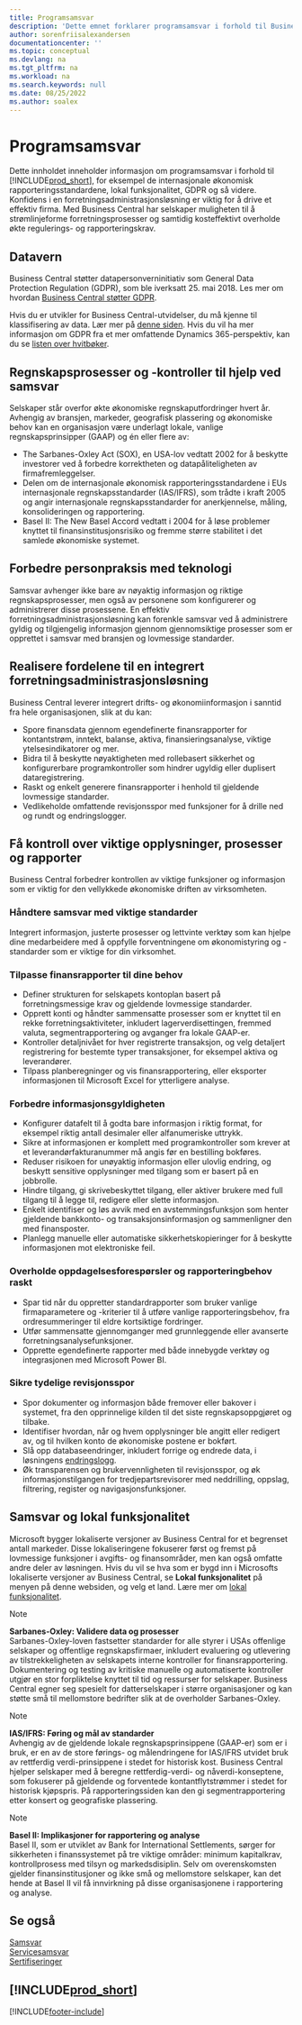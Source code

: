 ```yaml
---
title: Programsamsvar
description: 'Dette emnet forklarer programsamsvar i forhold til Business Central, for eksempel de internasjonale økonomisk rapporteringsstandardene, lokal funksjonalitet og GDPR.'
author: sorenfriisalexandersen
documentationcenter: ''
ms.topic: conceptual
ms.devlang: na
ms.tgt_pltfrm: na
ms.workload: na
ms.search.keywords: null
ms.date: 08/25/2022
ms.author: soalex
---
```

# Programsamsvar

Dette innholdet inneholder informasjon om programsamsvar i forhold til [!INCLUDE[prod_short](../includes/prod_short.md)], for eksempel de internasjonale økonomisk rapporteringsstandardene, lokal funksjonalitet, GDPR og så videre. Konfidens i en forretningsadministrasjonsløsning er viktig for å drive et effektiv firma. Med Business Central har selskaper muligheten til å strømlinjeforme forretningsprosesser og samtidig kosteffektivt overholde økte regulerings- og rapporteringskrav.

## Datavern

Business Central støtter datapersonverninitiativ som General Data Protection Regulation (GDPR), som ble iverksatt 25. mai 2018. Les mer om hvordan [Business Central støtter GDPR](../admin-responding-to-requests-about-personal-data.md).  

Hvis du er utvikler for Business Central-utvidelser, du må kjenne til klassifisering av data. Lær mer på [denne siden](/dynamics365/business-central/dev-itpro/developer/devenv-classifying-data).
Hvis du vil ha mer informasjon om GDPR fra et mer omfattende Dynamics 365-perspektiv, kan du se [listen over hvitbøker](/dynamics365/get-started/gdpr/).

## Regnskapsprosesser og -kontroller til hjelp ved samsvar

Selskaper står overfor økte økonomiske regnskaputfordringer hvert år. Avhengig av bransjen, markeder, geografisk plassering og økonomiske behov kan en organisasjon være underlagt lokale, vanlige regnskapsprinsipper (GAAP) og én eller flere av:

- The Sarbanes-Oxley Act (SOX), en USA-lov vedtatt 2002 for å beskytte investorer ved å forbedre korrektheten og datapåliteligheten av firmafremleggelser.
- Delen om de internasjonale økonomisk rapporteringsstandardene i EUs internasjonale regnskapsstandarder (IAS/IFRS), som trådte i kraft 2005 og angir internasjonale regnskapsstandarder for anerkjennelse, måling, konsolideringen og rapportering.
- Basel II: The New Basel Accord vedtatt i 2004 for å løse problemer knyttet til finansinstitusjonsrisiko og fremme større stabilitet i det samlede økonomiske systemet.

## Forbedre personpraksis med teknologi

Samsvar avhenger ikke bare av nøyaktig informasjon og riktige regnskapsprosesser, men også av personene som konfigurerer og administrerer disse prosessene. En effektiv forretningsadministrasjonsløsning kan forenkle samsvar ved å administrere gyldig og tilgjengelig informasjon gjennom gjennomsiktige prosesser som er opprettet i samsvar med bransjen og lovmessige standarder.

## Realisere fordelene til en integrert forretningsadministrasjonsløsning

Business Central leverer integrert drifts- og økonomiinformasjon i sanntid fra hele organisasjonen, slik at du kan:

- Spore finansdata gjennom egendefinerte finansrapporter for kontantstrøm, inntekt, balanse, aktiva, finansieringsanalyse, viktige ytelsesindikatorer og mer.
- Bidra til å beskytte nøyaktigheten med rollebasert sikkerhet og konfigurerbare programkontroller som hindrer ugyldig eller duplisert dataregistrering.
- Raskt og enkelt generere finansrapporter i henhold til gjeldende lovmessige standarder.
- Vedlikeholde omfattende revisjonsspor med funksjoner for å drille ned og rundt og endringslogger.

## Få kontroll over viktige opplysninger, prosesser og rapporter

Business Central forbedrer kontrollen av viktige funksjoner og informasjon som er viktig for den vellykkede økonomiske driften av virksomheten.

### Håndtere samsvar med viktige standarder

Integrert informasjon, justerte prosesser og lettvinte verktøy som kan hjelpe dine medarbeidere med å oppfylle forventningene om økonomistyring og -standarder som er viktige for din virksomhet.

### Tilpasse finansrapporter til dine behov

- Definer strukturen for selskapets kontoplan basert på forretningsmessige krav og gjeldende lovmessige standarder.
- Opprett konti og håndter sammensatte prosesser som er knyttet til en rekke forretningsaktiviteter, inkludert lagerverdisettingen, fremmed valuta, segmentrapportering og avganger fra lokale GAAP-er.
- Kontroller detaljnivået for hver registrerte transaksjon, og velg detaljert registrering for bestemte typer transaksjoner, for eksempel aktiva og leverandører.
- Tilpass planberegninger og vis finansrapportering, eller eksporter informasjonen til Microsoft Excel for ytterligere analyse.

### Forbedre informasjonsgyldigheten

- Konfigurer datafelt til å godta bare informasjon i riktig format, for eksempel riktig antall desimaler eller alfanumeriske uttrykk.
- Sikre at informasjonen er komplett med programkontroller som krever at et leverandørfakturanummer må angis før en bestilling bokføres.
- Reduser risikoen for unøyaktig informasjon eller ulovlig endring, og beskytt sensitive opplysninger med tilgang som er basert på en jobbrolle.
- Hindre tilgang, gi skrivebeskyttet tilgang, eller aktiver brukere med full tilgang til å legge til, redigere eller slette informasjon.
- Enkelt identifiser og løs avvik med en avstemmingsfunksjon som henter gjeldende bankkonto- og transaksjonsinformasjon og sammenligner den med finansposter.
- Planlegg manuelle eller automatiske sikkerhetskopieringer for å beskytte informasjonen mot elektroniske feil.

### Overholde oppdagelsesforespørsler og rapporteringbehov raskt

- Spar tid når du oppretter standardrapporter som bruker vanlige firmaparametere og -kriterier til å utføre vanlige rapporteringsbehov, fra ordresummeringer til eldre kortsiktige fordringer.
- Utfør sammensatte gjennomganger med grunnleggende eller avanserte forretningsanalysefunksjoner.
- Opprette egendefinerte rapporter med både innebygde verktøy og integrasjonen med Microsoft Power BI.

### Sikre tydelige revisjonsspor

- Spor dokumenter og informasjon både fremover eller bakover i systemet, fra den opprinnelige kilden til det siste regnskapsoppgjøret og tilbake.
- Identifiser hvordan, når og hvem opplysninger ble angitt eller redigert av, og til hvilken konto de økonomiske postene er bokført.
- Slå opp databaseendringer, inkludert forrige og endrede data, i løsningens [endringslogg](../across-log-changes.md).
- Øk transparensen og brukervennligheten til revisjonsspor, og øk informasjonstilgangen for tredjepartsrevisorer med neddrilling, oppslag, filtrering, register og navigasjonsfunksjoner.

## Samsvar og lokal funksjonalitet

Microsoft bygger lokaliserte versjoner av Business Central for et begrenset antall markeder. Disse lokaliseringene fokuserer først og fremst på lovmessige funksjoner i avgifts- og finansområder, men kan også omfatte andre deler av løsningen. Hvis du vil se hva som er bygd inn i Microsofts lokaliserte versjoner av Business Central, se **Lokal funksjonalitet** på menyen på denne websiden, og velg et land. Lære mer om [lokal funksjonalitet](../about-localization.md).  

> [!NOTE]  
> **Sarbanes-Oxley: Validere data og prosesser**  
> Sarbanes-Oxley-loven fastsetter standarder for alle styrer i USAs offenlige selskaper og offentlige regnskapsfirmaer, inkludert evaluering og utlevering av tilstrekkeligheten av selskapets interne kontroller for finansrapportering. Dokumentering og testing av kritiske manuelle og automatiserte kontroller utgjør en stor forpliktelse knyttet til tid og ressurser for selskaper. Business Central egner seg spesielt for datterselskaper i større organisasjoner og kan støtte små til mellomstore bedrifter slik at de overholder Sarbanes-Oxley.

> [!NOTE]  
> **IAS/IFRS: Føring og mål av standarder**  
> Avhengig av de gjeldende lokale regnskapsprinsippene (GAAP-er) som er i bruk, er en av de store førings- og målendringene for IAS/IFRS utvidet bruk av rettferdig verdi-prinsippene i stedet for historisk kost. Business Central hjelper selskaper med å beregne rettferdig-verdi- og nåverdi-konseptene, som fokuserer på gjeldende og forventede kontantflytstrømmer i stedet for historisk kjøpspris. På rapporteringssiden kan den gi segmentrapportering etter konsert og geografiske plassering.

> [!NOTE]  
> **Basel II: Implikasjoner for rapportering og analyse**  
> Basel II, som er utviklet av Bank for International Settlements, sørger for sikkerheten i finanssystemet på tre viktige områder: minimum kapitalkrav, kontrollprosess med tilsyn og markedsdisiplin. Selv om overenskomsten gjelder finansinstitusjoner og ikke små og mellomstore selskaper, kan det hende at Basel II vil få innvirkning på disse organisasjonene i rapportering og analyse.

## Se også

[Samsvar](compliance-overview.md)  
[Servicesamsvar](compliance-service-compliance.md)  
[Sertifiseringer](compliance-certifications.md)  

## [!INCLUDE[prod_short](../includes/free_trial_md.md)]  

[!INCLUDE[footer-include](../includes/footer-banner.md)]
